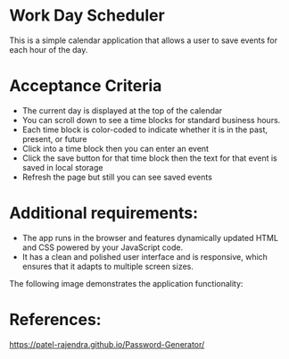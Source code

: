 # Work Day Scheduler

This is a simple calendar application that allows a user to save events for each hour of the day.

# Acceptance Criteria

- The current day is displayed at the top of the calendar
- You can scroll down to see a time blocks for standard business hours.
- Each time block is color-coded to indicate whether it is in the past, present, or future
- Click into a time block then you can enter an event
- Click the save button for that time block then the text for that event is saved in local storage
- Refresh the page but still you can see saved events

# Additional requirements:
- The app runs in the browser and features dynamically updated HTML and CSS powered by your JavaScript code.
- It has a clean and polished user interface and is responsive, which ensures that it adapts to multiple screen sizes.

The following image demonstrates the application functionality:


# References:
https://patel-rajendra.github.io/Password-Generator/
